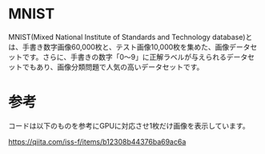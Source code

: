 # MNIST
MNIST(Mixed National Institute of Standards and Technology database)とは、手書き数字画像60,000枚と、テスト画像10,000枚を集めた、画像データセットです。さらに、手書きの数字「0〜9」に正解ラベルが与えられるデータセットでもあり、画像分類問題で人気の高いデータセットです。

# 参考
コードは以下のものを参考にGPUに対応させ1枚だけ画像を表示しています。

https://qiita.com/iss-f/items/b12308b44376ba69ac6a
